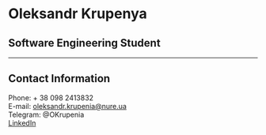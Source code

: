 # Oleksandr Krupenya

## Software Engineering Student

---

## Contact Information

Phone: + 38 098 2413832\
E-mail: oleksandr.krupenia@nure.ua\
Telegram: @OKrupenia\
[LinkedIn](https://www.linkedin.com/in/олександр-крупеня-06859b24b/)
